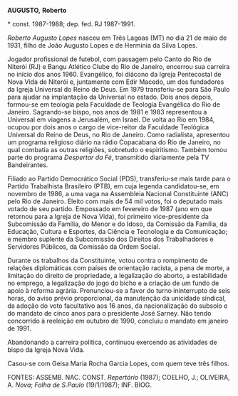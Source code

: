 **AUGUSTO,** **Roberto**

\* const. 1987-1988; dep. fed. RJ 1987-1991.

*Roberto Augusto Lopes* nasceu em Três Lagoas (MT) no dia 21 de maio de
1931, filho de João Augusto Lopes e de Hermínia da Silva Lopes.

Jogador profissional de futebol, com passagem pelo Canto do Rio de
Niterói (RJ) e Bangu Atlético Clube do Rio de Janeiro, encerrou sua
carreira no início dos anos 1960. Evangélico, foi diácono da Igreja
Pentecostal de Nova Vida de Niterói e, juntamente com Edir Macedo, um
dos fundadores da Igreja Universal do Reino de Deus. Em 1979
transferiu-se para São Paulo para ajudar na implantação da Universal no
estado. Dois anos depois, formou-se em teologia pela Faculdade de
Teologia Evangélica do Rio de Janeiro. Sagrando-se bispo, nos anos de
1981 e 1983 representou a Universal em viagens a Jerusalém, em Israel.
De volta ao Rio em 1984, ocupou por dois anos o cargo de vice-reitor da
Faculdade Teológica Universal do Reino de Deus, no Rio de Janeiro. Como
radialista, apresentou um programa religioso diário na rádio Copacabana
do Rio de Janeiro, no qual combatia as outras religiões, sobretudo o
espiritismo. Também tomou parte do programa *Despertar da Fé*,
transmitido diariamente pela TV Bandeirantes.

Filiado ao Partido Democrático Social (PDS), transferiu-se mais tarde
para o Partido Trabalhista Brasileiro (PTB), em cuja legenda
candidatou-se, em novembro de 1986, a uma vaga na Assembleia Nacional
Constituinte (ANC) pelo Rio de Janeiro. Eleito com mais de 54 mil votos,
foi o deputado mais votado de seu partido. Empossado em fevereiro de
1987 (ano em que retornou para a Igreja de Nova Vida), foi primeiro
vice-presidente da Subcomissão da Família, do Menor e do Idoso, da
Comissão da Família, da Educação, Cultura e Esportes, da Ciência e
Tecnologia e da Comunicação; e membro suplente da Subcomissão dos
Direitos dos Trabalhadores e Servidores Públicos, da Comissão da Ordem
Social.

Durante os trabalhos da Constituinte, votou contra o rompimento de
relações diplomáticas com países de orientação racista, a pena de morte,
a limitação do direito de propriedade, a legalização do aborto, a
estabilidade no emprego, a legalização do jogo do bicho e a criação de
um fundo de apoio à reforma agrária. Pronunciou-se a favor do turno
ininterrupto de seis horas, do aviso prévio proporcional, da manutenção
da unicidade sindical, da adoção do voto facultativo aos 16 anos, da
nacionalização do subsolo e do mandato de cinco anos para o presidente
José Sarney. Não tendo concorrido à reeleição em outubro de 1990,
concluiu o mandato em janeiro de 1991.

Abandonando a carreira política, continuou exercendo as atividades de
bispo da Igreja Nova Vida.

Casou-se com Geisa Maria Rocha Garcia Lopes, com quem teve três filhos.

FONTES: ASSEMB. NAC. CONST. *Repertório* (1987); COELHO, J.; OLIVEIRA,
A. *Nova*; *Folha de S.Paulo* (19/1/1987); INF. BIOG.
